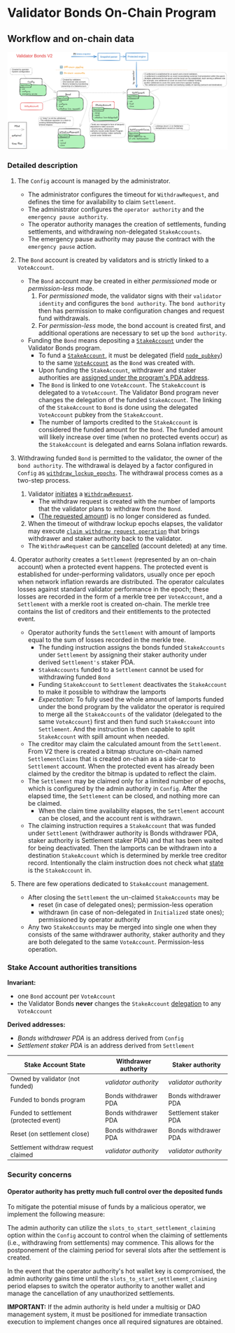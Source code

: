 # Validator Bonds On-Chain Program

## Workflow and on-chain data

![Solana Accounts used within the contract](../../resources/diagram/accounts.png)

### Detailed description

1. The `Config` account is managed by the administrator.
   - The administrator configures the timeout for `WithdrawRequest`, and defines the time for availability to claim `Settlement`.
   - The administrator configures the `operator authority` and the `emergency pause authority`.
   - The operator authority manages the creation of settlements, funding settlements, and withdrawing non-delegated `StakeAccounts`.
   - The emergency pause authority may pause the contract with the `emergency pause` action.

2. The `Bond` account is created by validators and is strictly linked to a `VoteAccount`.
   - The `Bond` account may be created in either _permissioned_ mode or _permission-less_ mode.
     1. For _permissioned_ mode, the validator signs with their `validator identity` and configures the `bond authority`. The `bond authority` then has permission to make configuration changes and request fund withdrawals.
     2. For _permission-less_ mode, the bond account is created first, and additional operations are necessary to set up the `bond authority`.
   - Funding the `Bond` means depositing a [`StakeAccount`](https://github.com/solana-labs/solana/blob/v1.18.2/runtime/src/stake_account.rs#L19) under the Validator Bonds program.
     - To fund a [`StakeAccount`](https://github.com/solana-labs/solana/blob/v1.18.2/runtime/src/stake_account.rs#L19), it must be delegated (field [`node_pubkey`](https://github.com/solana-labs/solana/blob/v1.18.2/sdk/program/src/vote/state/mod.rs#L287)) to the same [`VoteAccount`](https://github.com/solana-labs/solana/blob/367f489f632d6be0fd93e95cc2c5b7202515fe6e/vote/src/vote_account.rs#L32) as the `Bond` was created with.
     - Upon funding the `StakeAccount`, withdrawer and staker authorities are [assigned under the program's PDA address](#stake-account-authorities-transitions).
     - The `Bond` is linked to one `VoteAccount`. The `StakeAccount` is delegated to a `VoteAccount`. The Validator Bond program never changes the delegation of the funded `StakeAccount`. The linking of the `StakeAccount` to `Bond` is done using the delegated `VoteAccount` pubkey from the `StakeAccount`.
     - The number of lamports credited to the `StakeAccount` is considered the funded amount for the `Bond`. The funded amount will likely increase over time (when no protected events occur) as the `StakeAccount` is delegated and earns Solana inflation rewards.

3. Withdrawing funded `Bond` is permitted to the validator, the owner of the `bond authority`.
   The withdrawal is delayed by a factor configured in `Config` as [`withdraw_lockup_epochs`](./programs/validator-bonds/src/state/config.rs#L17). The withdrawal process comes as a two-step process.
   1. Validator [initiates](./programs/validator-bonds/src/instructions/withdraw/init_withdraw_request.rs) a [`WithdrawRequest`](./programs/validator-bonds/src/state/withdraw_request.rs).
      - The withdraw request is created with the number of lamports that the validator plans to withdraw from the `Bond`.
      - ([The requested amount](./programs/validator-bonds/src/state/withdraw_request.rs#L17)) is no longer considered as funded.
   2. When the timeout of withdraw lockup epochs elapses, the validator may execute
      [`claim withdraw request operation`](./programs/validator-bonds/src/instructions/withdraw/claim_withdraw_request.rs)
      that brings withdrawer and staker authority back to the validator.
   - The `WithdrawRequest` can be [cancelled](./programs/validator-bonds/src/instructions/withdraw/cancel_withdraw_request.rs) (account deleted) at any time.

4. Operator authority creates a `Settlement` (represented by an on-chain account) when a protected event happens.
   The protected event is established for under-performing validators, usually once per epoch when network inflation rewards are distributed.
   The operator calculates losses against standard validator performance in the epoch; these losses are recorded in the form of a merkle tree
   per `VoteAccount`, and a `Settlement` with a merkle root is created on-chain. The merkle tree contains the list of creditors and their entitlements to the protected event.
   - Operator authority funds the `Settlement` with amount of lamports equal to the sum of losses recorded in the merkle tree.
     - The funding instruction assigns the bonds funded `StakeAccounts` under `Settlement` by assigning their staker authority
       under derived `Settlement's` staker PDA.
     - `StakeAccounts` funded to a `Settlement` cannot be used for withdrawing funded `Bond`
     - Funding `StakeAccount` to `Settlement` deactivates the `StakeAccount` to make it possible to withdraw the lamports
     - _Expectation:_ To fully used the whole amount of lamports funded under the bond program by the validator
       the operator is required to merge all the `StakeAccounts` of the validator (delegated to the same `VoteAccount`)
       first and then fund such `StakeAccount` into `Settlement`. And the instruction is then capable to split `StakeAccount`
       with spill amount when needed.
   - The creditor may claim the calculated amount from the `Settlement`.
     From V2 there is created a bitmap structure on-chain named `SettlementClaims` that is created on-chain as a side-car to `Settlement` account.
     When the protected event has already been claimed by the creditor the bitmap is updated to reflect the claim.
   - The `Settlement` may be claimed only for a limited number of epochs, which is configured by the admin authority in `Config`.
     After the elapsed time, the `Settlement` can be closed, and nothing more can be claimed.
     - When the claim time availability elapses, the `Settlement` account can be closed, and the account rent is withdrawn.
   - The claiming instruction requires a `StakeAccount` that was funded under `Settlement`
     (withdrawer authority is Bonds withdrawer PDA, staker authority is Settlement staker PDA)
     and that has been waited for being deactivated. Then the lamports can be withdrawn into a destination
     `StakeAccount` which is determined by merkle tree creditor record.
     Intentionally the claim instruction does not check what [state](https://github.com/solana-labs/solana/blob/v1.18.2/sdk/program/src/stake/state.rs#L138) is the `StakeAccount` in.

5. There are few operations dedicated to `StakeAccount` management.
   - After closing the `Settlement` the un-claimed `StakeAccounts` may be
     - reset (in case of delegated ones); permission-less operation
     - withdrawn (in case of non-delegated in `Initialized` state ones); permissioned by operator authority
   - Any two `StakeAccounts` may be merged into single one when they consists of the same withdrawer authority,
     staker authority and they are both delegated to the same `VoteAccount`. Permission-less operation.

### Stake Account authorities transitions

**Invariant:**

- one `Bond` account per `VoteAccount`
- the Validator Bonds **never** changes the `StakeAccount` [delegation](https://github.com/solana-labs/solana/blob/master/sdk/program/src/stake/state.rs#L599) to any `VoteAccount`

**Derived addresses:**

- _Bonds withdrawer PDA_ is an address derived from `Config`
- _Settlement staker PDA_ is an address derived from `Settlement`

| Stake Account State                    | Withdrawer authority  | Staker authority      |
| -------------------------------------- | --------------------- | --------------------- |
| Owned by validator (not funded)        | _validator authority_ | _validator authority_ |
| Funded to bonds program                | Bonds withdrawer PDA  | Bonds withdrawer PDA  |
| Funded to settlement (protected event) | Bonds withdrawer PDA  | Settlement staker PDA |
| Reset (on settlement close)            | Bonds withdrawer PDA  | Bonds withdrawer PDA  |
| Settlement withdraw request claimed    | _validator authority_ | _validator authority_ |

### Security concerns

#### Operator authority has pretty much full control over the deposited funds

To mitigate the potential misuse of funds by a malicious operator, we implement the following measure:

The admin authority can utilize the `slots_to_start_settlement_claiming` option within the `Config` account to control when the claiming of settlements (i.e., withdrawing from settlements) may commence. This allows for the postponement of the claiming period for several slots after the settlement is created.

In the event that the operator authority's hot wallet key is compromised, the admin authority gains time until the `slots_to_start_settlement_claiming` period elapses to switch the operator authority to another wallet and manage the cancellation of any unauthorized settlements.

**IMPORTANT:** If the admin authority is held under a multisig or DAO management system, it must be positioned for immediate transaction execution to implement changes once all required signatures are obtained.
